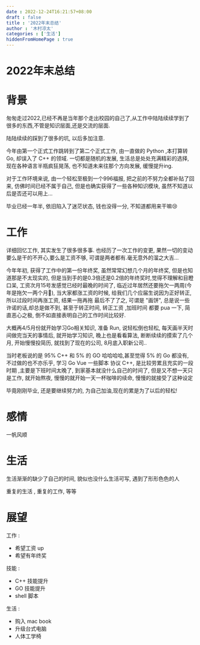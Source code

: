 ```yaml
---
date : 2022-12-24T16:21:57+08:00
draft : false
title : '2022年末总结'
author : '木村凉太'
categories : ['生活']
hiddenFromHomePage : true 
---
```


# 2022年末总结

# 背景

匆匆走过2022,已经不再是当年那个走出校园的自己了,从工作中陆陆续续学到了很多的东西,不管是知识层面,还是交流的层面.

陆陆续续的踩到了很多的坑, 以后多加注意.

今年由第一个正式工作跳转到了第二个正式工作, 由一直做的 Python ,本打算转 Go, 却误入了 C++ 的领域. 一切都是随机的发展, 生活总是处处充满精彩的选择, 现在各种语言半瓶疯狂晃荡, 也不知道未来往那个方向发展, 缓慢提升ing.

对于工作环境来说, 由一个轻松至极到一个996福报, 把之前的不努力全都补贴了回来, 仿佛时间已经不属于自己, 但是也确实获得了一些各种知识模块, 虽然不知道以后是否还可以用上...

毕业已经一年半, 依旧陷入了迷茫状态, 钱也没得一分, 不知道都用来干嘛😢

# 工作

详细回忆工作, 其实发生了很多很多事. 也经历了一次工作的变更, 果然一切的变动要么是干的不开心,要么是工资不够, 可谓是两者都有.毫无意外的溜之大吉...

今年年初, 获得了工作中的第一份年终奖, 虽然常常幻想几个月的年终奖, 但是也知道那是不太现实的, 但是当到手的是0.3倍还是0.2倍的年终奖时,觉得不理解和目瞪口呆, 工资次月15号发感觉已经时最晚的时间了, 临近过年居然还要拖欠一两周(今年是拖欠一两个月🤣), 当大家都涨工资的时候, 给我们几个应届生说因为正好转正,所以过段时间再涨工资, 结果一拖再拖 最后不了了之, 可谓是 "画饼", 总是说一些许诺的话,却总是做不到, 甚至于转正时间, 转正工资 ,加班时间 都要 pua 一下, 简直恶心之极, 倒不如直接表明自己的工作时间比较好.

大概再4/5月份就开始学习Go相关知识, 准备 Run, 说轻松倒也轻松, 每天画半天时间做完当天的事情后, 就开始学习知识, 晚上也是看看算法, 断断续续的摸索了几个月, 开始慢慢投简历, 就找到了现在的公司,  8月底入职新公司..

当时老板说的是 95% C++ 和 5% 的 GO 哈哈哈哈,甚至觉得 5% 的 Go 都没有, 不过做的也不亦乐乎, 学习 Go Vue 一些脚本 协议 C++, 是比较劳累且充实的一段时期 ,主要是下班时间太晚了, 到家基本就没什么自己的时间了, 但是又不想一天只是工作, 就开始熬夜, 慢慢的就开始一天一杯咖啡的续命, 慢慢的就接受了这种设定

毕竟刚刚毕业, 还是要继续努力的, 为自己加油,现在的累是为了以后的轻松!

# 感情

一帆风顺

# 生活

生活渐渐的缺少了自己的时间, 貌似也没什么生活可写, 遇到了形形色色的人

重复的生活 , 重复的工作, 等等

# 展望

工作 :

* 希望工资 up
* 希望有年终奖

技能 :

* C++ 技能提升
* GO 技能提升
* shell 脚本

生活 :

* 购入 mac book
* 升级台式电脑
* 人体工学椅